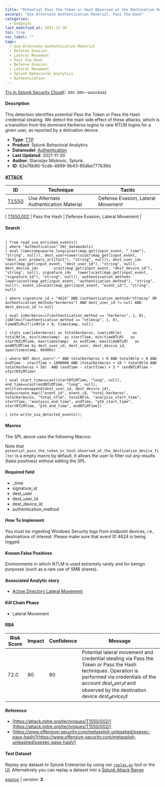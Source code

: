 ```yaml
---
title: "Potential Pass the Token or Hash Observed at the Destination Device"
excerpt: "Use Alternate Authentication Material, Pass the Hash"
categories:
  - Endpoint
last_modified_at: 2021-11-30
toc: true
toc_label: ""
tags:
  - Use Alternate Authentication Material
  - Defense Evasion
  - Lateral Movement
  - Pass the Hash
  - Defense Evasion
  - Lateral Movement
  - Splunk Behavioral Analytics
  - Authentication
---
```




[Try in Splunk Security Cloud](https://www.splunk.com/en_us/cyber-security.html){: .btn .btn--success}

#### Description

This detection identifies potential Pass the Token or Pass the Hash credential stealing. We detect the main side effect of these attacks, which is a transition from the dominant Kerberos logins to rare NTLM logins for a given user, as reported by a detination device.

- **Type**: [TTP](https://github.com/splunk/security_content/wiki/Detection-Analytic-Types)
- **Product**: Splunk Behavioral Analytics
- **Datamodel**: [Authentication](https://docs.splunk.com/Documentation/CIM/latest/User/Authentication)
- **Last Updated**: 2021-11-30
- **Author**: Stanislav Miskovic, Splunk
- **ID**: 82e76b80-5cdb-4899-9b43-85dbe777b36d


#### [ATT&CK](https://attack.mitre.org/)

| ID             | Technique        |  Tactic             |
| -------------- | ---------------- |-------------------- |
| [T1550](https://attack.mitre.org/techniques/T1550/) | Use Alternate Authentication Material | Defense Evasion, Lateral Movement |

| [T1550.002](https://attack.mitre.org/techniques/T1550/002/) | Pass the Hash | Defense Evasion, Lateral Movement |

#### Search

```

| from read_ssa_enriched_events() 
| where "Authentication" IN(_datamodels) 
| eval timestamp=parse_long(ucast(map_get(input_event, "_time"), "string", null)), dest_user=lower(ucast(map_get(input_event, "dest_user_primary_artifact"), "string", null)), dest_user_id=   ucast(map_get(input_event, "dest_user_id"), "string", null), dest_device_id=       ucast(map_get(input_event, "dest_device_id"), "string", null), signature_id=   lower(ucast(map_get(input_event, "signature_id"), "string", null)), authentication_method=  lower(ucast(map_get(input_event, "authentication_method"), "string", null)), event_id=ucast(map_get(input_event, "event_id"), "string", null)

| where signature_id = "4624" AND (authentication_method="ntlmssp" OR authentication_method="kerberos") AND dest_user_id != null AND dest_device_id != null

| eval isKerberos=if(authentication_method == "kerberos", 1, 0), isNtlm=if(authentication_method == "ntlmssp", 1, 0), timeNTLM=if(isNtlm > 0, timestamp, null)

| stats sum(isKerberos) as totalKerberos, sum(isNtlm)     as totalNtlm, min(timestamp)  as startTime, min(timeNTLM)   as startNTLMTime, max(timestamp)  as endTime, max(timeNTLM)   as endNTLMTime by dest_user_id, dest_user, dest_device_id, span(timestamp, 86400s)

| where NOT dest_user="-" AND totalKerberos > 0 AND totalNtlm > 0 AND endTime - startTime > 1800000 AND (totalKerberos > 10 * totalNtlm AND totalKerberos > 50)  AND (endTime - startTime) > 3 * (endNTLMTime - startNTLMTime)

| eval start_time=ucast(startNTLMTime, "long", null), end_time=ucast(endNTLMTime, "long", null), entities=mvappend(dest_user_id, dest_device_id), body=create_map(["event_id", event_id, "total_kerberos", totalKerberos, "total_ntlm", totalNtlm, "analysis_start_time", startTime, "analysis_end_time", endTime, "pth_start_time", startNTLMTime, "pth_end_time", endNTLMTime])

| into write_ssa_detected_events();
```

#### Macros
The SPL above uses the following Macros:

Note that `potential_pass_the_token_or_hash_observed_at_the_destination_device_filter` is a empty macro by default. It allows the user to filter out any results (false positives) without editing the SPL.

#### Required field
* _time
* signature_id
* dest_user
* dest_user_id
* dest_device_id
* authentication_method


#### How To Implement
You must be ingesting Windows Security logs from endpoint devices, i.e., destinations of interest. Please make sure that event ID 4624 is being logged.

#### Known False Positives
Environments in which NTLM is used extremely rarely and for benign purposes (such as a rare use of SMB shares).

#### Associated Analytic story
* [Active Directory Lateral Movement](/stories/active_directory_lateral_movement)


#### Kill Chain Phase
* Lateral Movement



#### RBA

| Risk Score  | Impact      | Confidence   | Message      |
| ----------- | ----------- |--------------|--------------|
| 72.0 | 80 | 90 | Potential lateral movement and credential stealing via Pass the Token or Pass the Hash techniques. Operation is performed via credentials of the account $dest_user_id$ and observed by the destination device $dest_device_id$ |




#### Reference

* [https://attack.mitre.org/techniques/T1550/002/](https://attack.mitre.org/techniques/T1550/002/)
* [https://www.offensive-security.com/metasploit-unleashed/psexec-pass-hash/](https://www.offensive-security.com/metasploit-unleashed/psexec-pass-hash/)



#### Test Dataset
Replay any dataset to Splunk Enterprise by using our [`replay.py`](https://github.com/splunk/attack_data#using-replaypy) tool or the [UI](https://github.com/splunk/attack_data#using-ui).
Alternatively you can replay a dataset into a [Splunk Attack Range](https://github.com/splunk/attack_range#replay-dumps-into-attack-range-splunk-server)




[*source*](https://github.com/splunk/security_content/tree/develop/detections/endpoint/potential_pass_the_token_or_hash_observed_at_the_destination_device.yml) \| *version*: **3**